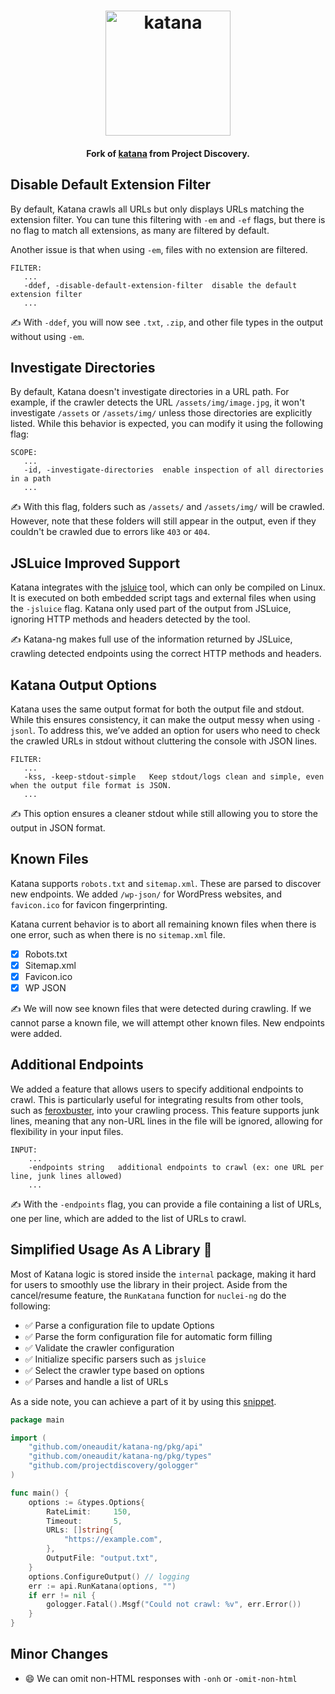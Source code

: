 <h1 align="center">
  <img src="https://user-images.githubusercontent.com/8293321/196779266-421c79d4-643a-4f73-9b54-3da379bbac09.png" alt="katana" width="200px">
  <br>
</h1>

<h4 align="center">Fork of <a href="https://github.com/projectdiscovery/katana">katana</a> from Project Discovery.</h4>

## Disable Default Extension Filter

By default, Katana crawls all URLs but only displays URLs matching the extension filter. You can tune this filtering with `-em` and `-ef` flags, but there is no flag to match all extensions, as many are filtered by default.

Another issue is that when using `-em`, files with no extension are filtered.

```console
FILTER:
   ...
   -ddef, -disable-default-extension-filter  disable the default extension filter
   ...
```

✍️ With `-ddef`, you will now see `.txt`, `.zip`, and other file types in the output without using `-em`.

## Investigate Directories

By default, Katana doesn't investigate directories in a URL path. For example, if the crawler detects the URL `/assets/img/image.jpg`, it won't investigate `/assets` or `/assets/img/` unless those directories are explicitly listed. While this behavior is expected, you can modify it using the following flag:

```console
SCOPE:
   ...
   -id, -investigate-directories  enable inspection of all directories in a path
   ...
```

✍️ With this flag, folders such as `/assets/` and `/assets/img/` will be crawled. However, note that these folders will still appear in the output, even if they couldn't be crawled due to errors like `403` or `404`.

## JSLuice Improved Support

Katana integrates with the [jsluice](https://github.com/BishopFox/jsluice) tool, which can only be compiled on Linux. It is executed on both embedded script tags and external files when using the `-jsluice` flag. Katana only used part of the output from JSLuice, ignoring HTTP methods and headers detected by the tool.

✍️ Katana-ng makes full use of the information returned by JSLuice, crawling detected endpoints using the correct HTTP methods and headers.

## Katana Output Options

Katana uses the same output format for both the output file and stdout. While this ensures consistency, it can make the output messy when using `-jsonl`. To address this, we’ve added an option for users who need to check the crawled URLs in stdout without cluttering the console with JSON lines.

```console
FILTER:
   ...
   -kss, -keep-stdout-simple   Keep stdout/logs clean and simple, even when the output file format is JSON.
   ...
```

✍️ This option ensures a cleaner stdout while still allowing you to store the output in JSON format.

## Known Files

Katana supports `robots.txt` and `sitemap.xml`. These are parsed to discover new endpoints. We added `/wp-json/` for WordPress websites, and `favicon.ico` for favicon fingerprinting.

Katana current behavior is to abort all remaining known files when there is one error, such as when there is no `sitemap.xml` file.

* [x] Robots.txt
* [x] Sitemap.xml
* [x] Favicon.ico
* [x] WP JSON

✍️ We will now see known files that were detected during crawling. If we cannot parse a known file, we will attempt other known files. New endpoints were added.

## Additional Endpoints

We added a feature that allows users to specify additional endpoints to crawl. This is particularly useful for integrating results from other tools, such as [feroxbuster](https://github.com/epi052/feroxbuster), into your crawling process. This feature supports junk lines, meaning that any non-URL lines in the file will be ignored, allowing for flexibility in your input files.

```console
INPUT:
    ...
    -endpoints string   additional endpoints to crawl (ex: one URL per line, junk lines allowed)
    ...
```

✍️ With the `-endpoints` flag, you can provide a file containing a list of URLs, one per line, which are added to the list of URLs to crawl.

## Simplified Usage As A Library 🚀

Most of Katana logic is stored inside the `internal` package, making it hard for users to smoothly use the library in their project. Aside from the cancel/resume feature, the `RunKatana` function for `nuclei-ng` do the following:

* ✅ Parse a configuration file to update Options
* ✅ Parse the form configuration file for automatic form filling
* ✅ Validate the crawler configuration
* ✅ Initialize specific parsers such as `jsluice`
* ✅ Select the crawler type based on options
* ✅ Parses and handle a list of URLs

As a side note, you can achieve a part of it by using this [snippet](https://github.com/projectdiscovery/katana?tab=readme-ov-file#katana-as-a-library).

```go
package main

import (
    "github.com/oneaudit/katana-ng/pkg/api"
    "github.com/oneaudit/katana-ng/pkg/types"
    "github.com/projectdiscovery/gologger"
)

func main() {
    options := &types.Options{
        RateLimit:     150,
        Timeout:       5,
        URLs: []string{
            "https://example.com",
        },
        OutputFile: "output.txt",
    }
    options.ConfigureOutput() // logging
    err := api.RunKatana(options, "")
    if err != nil {
        gologger.Fatal().Msgf("Could not crawl: %v", err.Error())
    }
}

```

## Minor Changes

* 😄 We can omit non-HTML responses with `-onh` or `-omit-non-html`